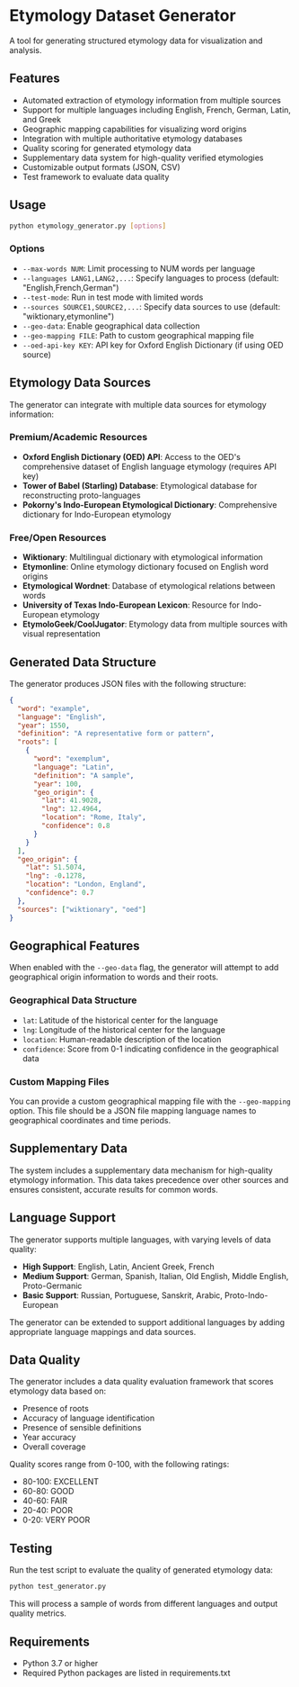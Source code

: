 # Etymology Dataset Generator

A tool for generating structured etymology data for visualization and analysis.

## Features
- Automated extraction of etymology information from multiple sources
- Support for multiple languages including English, French, German, Latin, and Greek
- Geographic mapping capabilities for visualizing word origins
- Integration with multiple authoritative etymology databases
- Quality scoring for generated etymology data
- Supplementary data system for high-quality verified etymologies
- Customizable output formats (JSON, CSV)
- Test framework to evaluate data quality

## Usage

```bash
python etymology_generator.py [options]
```

### Options

- `--max-words NUM`: Limit processing to NUM words per language
- `--languages LANG1,LANG2,...`: Specify languages to process (default: "English,French,German")
- `--test-mode`: Run in test mode with limited words
- `--sources SOURCE1,SOURCE2,...`: Specify data sources to use (default: "wiktionary,etymonline")
- `--geo-data`: Enable geographical data collection
- `--geo-mapping FILE`: Path to custom geographical mapping file
- `--oed-api-key KEY`: API key for Oxford English Dictionary (if using OED source)

## Etymology Data Sources

The generator can integrate with multiple data sources for etymology information:

### Premium/Academic Resources
- **Oxford English Dictionary (OED) API**: Access to the OED's comprehensive dataset of English language etymology (requires API key)
- **Tower of Babel (Starling) Database**: Etymological database for reconstructing proto-languages
- **Pokorny's Indo-European Etymological Dictionary**: Comprehensive dictionary for Indo-European etymology

### Free/Open Resources
- **Wiktionary**: Multilingual dictionary with etymological information
- **Etymonline**: Online etymology dictionary focused on English word origins
- **Etymological Wordnet**: Database of etymological relations between words
- **University of Texas Indo-European Lexicon**: Resource for Indo-European etymology
- **EtymoloGeek/CoolJugator**: Etymology data from multiple sources with visual representation

## Generated Data Structure

The generator produces JSON files with the following structure:

```json
{
  "word": "example",
  "language": "English",
  "year": 1550,
  "definition": "A representative form or pattern",
  "roots": [
    {
      "word": "exemplum",
      "language": "Latin",
      "definition": "A sample",
      "year": 100,
      "geo_origin": {
        "lat": 41.9028,
        "lng": 12.4964,
        "location": "Rome, Italy",
        "confidence": 0.8
      }
    }
  ],
  "geo_origin": {
    "lat": 51.5074,
    "lng": -0.1278,
    "location": "London, England",
    "confidence": 0.7
  },
  "sources": ["wiktionary", "oed"]
}
```

## Geographical Features

When enabled with the `--geo-data` flag, the generator will attempt to add geographical origin information to words and their roots.

### Geographical Data Structure
- `lat`: Latitude of the historical center for the language
- `lng`: Longitude of the historical center for the language
- `location`: Human-readable description of the location
- `confidence`: Score from 0-1 indicating confidence in the geographical data

### Custom Mapping Files
You can provide a custom geographical mapping file with the `--geo-mapping` option. This file should be a JSON file mapping language names to geographical coordinates and time periods.

## Supplementary Data

The system includes a supplementary data mechanism for high-quality etymology information. This data takes precedence over other sources and ensures consistent, accurate results for common words.

## Language Support

The generator supports multiple languages, with varying levels of data quality:
- **High Support**: English, Latin, Ancient Greek, French
- **Medium Support**: German, Spanish, Italian, Old English, Middle English, Proto-Germanic
- **Basic Support**: Russian, Portuguese, Sanskrit, Arabic, Proto-Indo-European

The generator can be extended to support additional languages by adding appropriate language mappings and data sources.

## Data Quality

The generator includes a data quality evaluation framework that scores etymology data based on:
- Presence of roots
- Accuracy of language identification
- Presence of sensible definitions
- Year accuracy
- Overall coverage

Quality scores range from 0-100, with the following ratings:
- 80-100: EXCELLENT
- 60-80: GOOD
- 40-60: FAIR
- 20-40: POOR
- 0-20: VERY POOR

## Testing

Run the test script to evaluate the quality of generated etymology data:

```bash
python test_generator.py
```

This will process a sample of words from different languages and output quality metrics.

## Requirements
- Python 3.7 or higher
- Required Python packages are listed in requirements.txt 